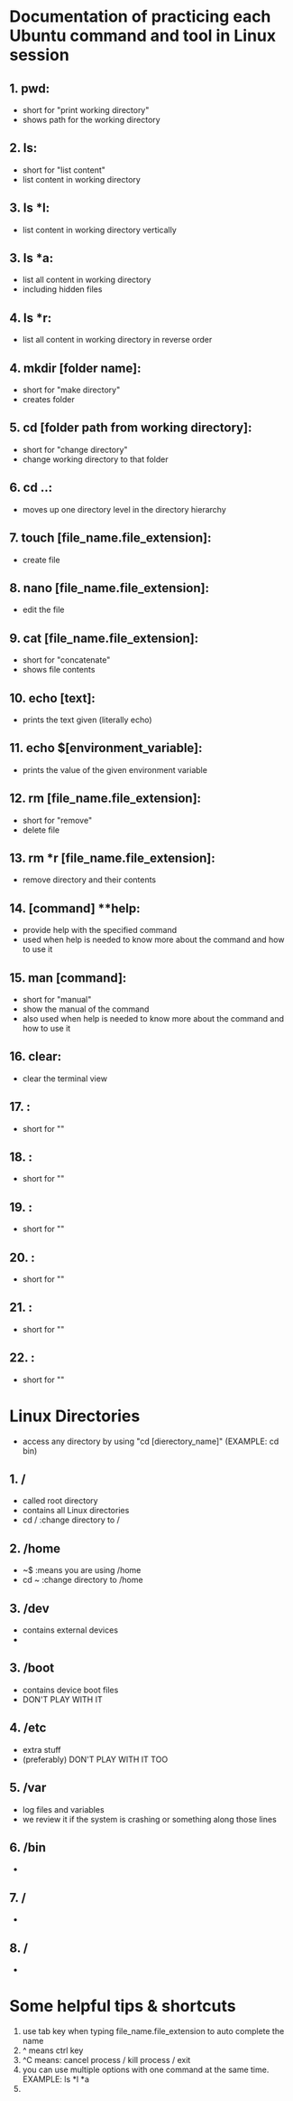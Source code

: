 # Documentation of practicing each Ubuntu command and tool in Linux session
## 1. pwd:
* short for "print working directory"
* shows path for the working directory
## 2. ls:
* short for "list content"
* list content in working directory
## 3. ls *l:
* list content in working directory vertically
## 3. ls *a:
* list all content in working directory
* including hidden files
## 4. ls *r:
* list all content in working directory in reverse order
## 4. mkdir [folder name]:
* short for "make directory"
* creates folder
## 5. cd [folder path from working directory]:
* short for "change directory"
* change working directory to that folder
## 6. cd ..:
* moves up one directory level in the directory hierarchy
## 7. touch [file_name.file_extension]:
* create file
## 8. nano [file_name.file_extension]:
* edit the file
## 9. cat [file_name.file_extension]:
* short for "concatenate"
* shows file contents
## 10. echo [text]:
* prints the text given (literally echo)
## 11. echo $[environment_variable]:
* prints the value of the given environment variable
## 12. rm [file_name.file_extension]:
* short for "remove"
* delete file 
## 13. rm *r [file_name.file_extension]:
* remove directory and their contents
## 14. [command] **help:
* provide help with the specified command
* used when help is needed to know more about the command and how to use it
## 15. man [command]:
* short for "manual"
* show the manual of the command
* also used when help is needed to know more about the command and how to use it
## 16. clear:
* clear the terminal view
## 17. :
* short for ""
## 18. :
* short for ""
## 19. :
* short for ""
## 20. :
* short for ""
## 21. :
* short for ""
## 22. :
* short for ""

# Linux Directories 
* access any directory by using "cd [dierectory_name]" (EXAMPLE: cd bin) 
## 1. /
* called root directory
* contains all Linux directories
* cd /  :change directory to /
## 2. /home
* ~$    :means you are using /home
* cd ~  :change directory to /home
## 3. /dev
* contains external devices
*
## 3. /boot
* contains device boot files 
* DON'T PLAY WITH IT
## 4. /etc
* extra stuff
* (preferably) DON'T PLAY WITH IT TOO 
## 5. /var
* log files and variables 
* we review it if the system is crashing or something along those lines
## 6. /bin
*
## 7. /
* 
## 8. /
* 


# Some helpful tips & shortcuts
1. use tab key when typing file_name.file_extension to auto complete the name
2. ^ means ctrl key
3. ^C means: cancel process / kill process / exit
5. you can use multiple options with one command at the same time. EXAMPLE: ls *l *a
6. 